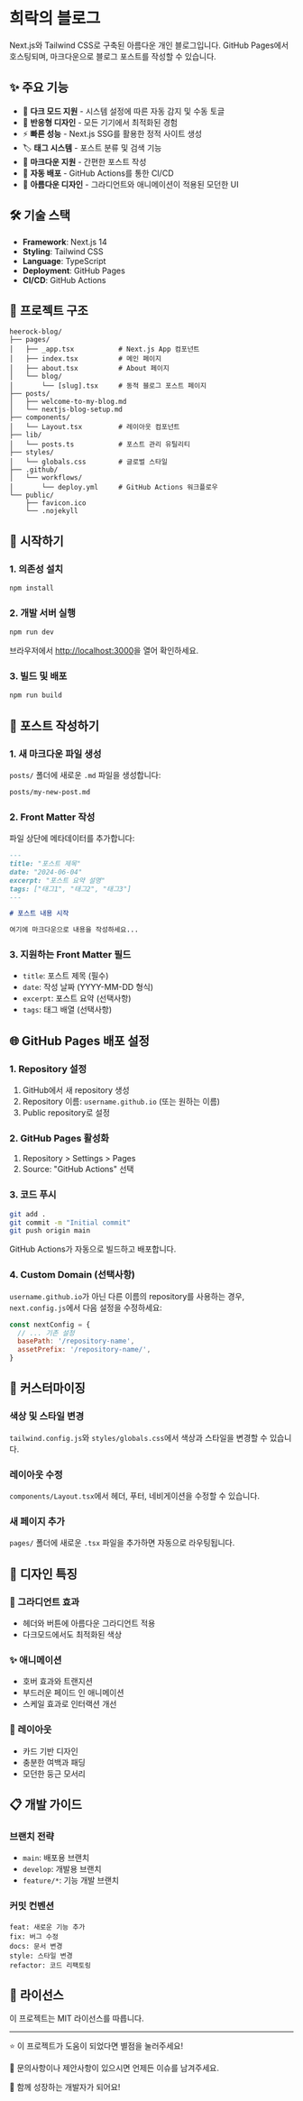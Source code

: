 # 희락의 블로그

Next.js와 Tailwind CSS로 구축된 아름다운 개인 블로그입니다. GitHub Pages에서 호스팅되며, 마크다운으로 블로그 포스트를 작성할 수 있습니다.

## ✨ 주요 기능

- 🌙 **다크 모드 지원** - 시스템 설정에 따른 자동 감지 및 수동 토글
- 📱 **반응형 디자인** - 모든 기기에서 최적화된 경험
- ⚡ **빠른 성능** - Next.js SSG를 활용한 정적 사이트 생성
- 🏷️ **태그 시스템** - 포스트 분류 및 검색 기능
- 📝 **마크다운 지원** - 간편한 포스트 작성
- 🚀 **자동 배포** - GitHub Actions를 통한 CI/CD
- 🎨 **아름다운 디자인** - 그라디언트와 애니메이션이 적용된 모던한 UI

## 🛠️ 기술 스택

- **Framework**: Next.js 14
- **Styling**: Tailwind CSS
- **Language**: TypeScript
- **Deployment**: GitHub Pages
- **CI/CD**: GitHub Actions

## 📁 프로젝트 구조

```
heerock-blog/
├── pages/
│   ├── _app.tsx           # Next.js App 컴포넌트
│   ├── index.tsx          # 메인 페이지
│   ├── about.tsx          # About 페이지
│   └── blog/
│       └── [slug].tsx     # 동적 블로그 포스트 페이지
├── posts/
│   ├── welcome-to-my-blog.md
│   └── nextjs-blog-setup.md
├── components/
│   └── Layout.tsx         # 레이아웃 컴포넌트
├── lib/
│   └── posts.ts           # 포스트 관리 유틸리티
├── styles/
│   └── globals.css        # 글로벌 스타일
├── .github/
│   └── workflows/
│       └── deploy.yml     # GitHub Actions 워크플로우
└── public/
    ├── favicon.ico
    └── .nojekyll
```

## 🚀 시작하기

### 1. 의존성 설치

```bash
npm install
```

### 2. 개발 서버 실행

```bash
npm run dev
```

브라우저에서 [http://localhost:3000](http://localhost:3000)을 열어 확인하세요.

### 3. 빌드 및 배포

```bash
npm run build
```

## 📝 포스트 작성하기

### 1. 새 마크다운 파일 생성

`posts/` 폴더에 새로운 `.md` 파일을 생성합니다:

```bash
posts/my-new-post.md
```

### 2. Front Matter 작성

파일 상단에 메타데이터를 추가합니다:

```markdown
---
title: "포스트 제목"
date: "2024-06-04"
excerpt: "포스트 요약 설명"
tags: ["태그1", "태그2", "태그3"]
---

# 포스트 내용 시작

여기에 마크다운으로 내용을 작성하세요...
```

### 3. 지원하는 Front Matter 필드

- `title`: 포스트 제목 (필수)
- `date`: 작성 날짜 (YYYY-MM-DD 형식)
- `excerpt`: 포스트 요약 (선택사항)
- `tags`: 태그 배열 (선택사항)

## 🌐 GitHub Pages 배포 설정

### 1. Repository 설정

1. GitHub에서 새 repository 생성
2. Repository 이름: `username.github.io` (또는 원하는 이름)
3. Public repository로 설정

### 2. GitHub Pages 활성화

1. Repository > Settings > Pages
2. Source: "GitHub Actions" 선택

### 3. 코드 푸시

```bash
git add .
git commit -m "Initial commit"
git push origin main
```

GitHub Actions가 자동으로 빌드하고 배포합니다.

### 4. Custom Domain (선택사항)

`username.github.io`가 아닌 다른 이름의 repository를 사용하는 경우, `next.config.js`에서 다음 설정을 수정하세요:

```javascript
const nextConfig = {
  // ... 기존 설정
  basePath: '/repository-name',
  assetPrefix: '/repository-name/',
}
```

## 🎨 커스터마이징

### 색상 및 스타일 변경

`tailwind.config.js`와 `styles/globals.css`에서 색상과 스타일을 변경할 수 있습니다.

### 레이아웃 수정

`components/Layout.tsx`에서 헤더, 푸터, 네비게이션을 수정할 수 있습니다.

### 새 페이지 추가

`pages/` 폴더에 새로운 `.tsx` 파일을 추가하면 자동으로 라우팅됩니다.

## 🎯 디자인 특징

### 🌈 그라디언트 효과
- 헤더와 버튼에 아름다운 그라디언트 적용
- 다크모드에서도 최적화된 색상

### ✨ 애니메이션
- 호버 효과와 트랜지션
- 부드러운 페이드 인 애니메이션
- 스케일 효과로 인터랙션 개선

### 📐 레이아웃
- 카드 기반 디자인
- 충분한 여백과 패딩
- 모던한 둥근 모서리

## 📋 개발 가이드

### 브랜치 전략
- `main`: 배포용 브랜치
- `develop`: 개발용 브랜치
- `feature/*`: 기능 개발 브랜치

### 커밋 컨벤션
```
feat: 새로운 기능 추가
fix: 버그 수정
docs: 문서 변경
style: 스타일 변경
refactor: 코드 리팩토링
```

## 📄 라이선스

이 프로젝트는 MIT 라이선스를 따릅니다.

---

⭐ 이 프로젝트가 도움이 되었다면 별점을 눌러주세요!

💬 문의사항이나 제안사항이 있으시면 언제든 이슈를 남겨주세요.

🚀 함께 성장하는 개발자가 되어요!